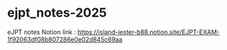 # ejpt_notes-2025
eJPT notes
 Notion link :  https://island-jester-b88.notion.site/EJPT-EXAM-1f92063df08b807286e0e02d845c69aa
